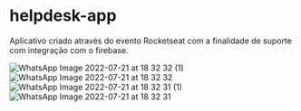 # helpdesk-app
Aplicativo criado através do evento Rocketseat com a finalidade de suporte
com integração com o firebase.

![WhatsApp Image 2022-07-21 at 18 32 32 (1)](https://user-images.githubusercontent.com/34947006/180319276-e67ac84b-0334-4b3b-af17-baccc1272f01.jpeg)
![WhatsApp Image 2022-07-21 at 18 32 32](https://user-images.githubusercontent.com/34947006/180319348-5d16a930-ed71-4145-8fe5-07c889657ad3.jpeg)
![WhatsApp Image 2022-07-21 at 18 32 31 (1)](https://user-images.githubusercontent.com/34947006/180319359-03a2c191-1133-4c56-a552-09b9a8481104.jpeg)
![WhatsApp Image 2022-07-21 at 18 32 31](https://user-images.githubusercontent.com/34947006/180319195-a5cea76d-e0a0-40c8-9804-bdac706814fd.jpeg)
